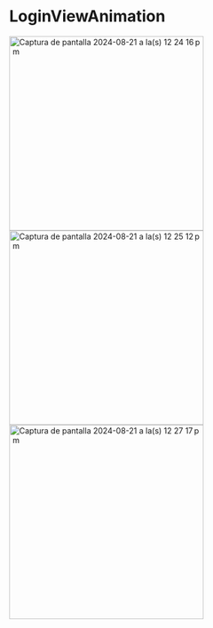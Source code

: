 # LoginViewAnimation

<img width="350" alt="Captura de pantalla 2024-08-21 a la(s) 12 24 16 p  m" src="https://github.com/user-attachments/assets/63614459-1625-4620-8df4-d9482fa18e08">
<img width="350" alt="Captura de pantalla 2024-08-21 a la(s) 12 25 12 p  m" src="https://github.com/user-attachments/assets/437435a5-295d-45c7-a9e9-9406183381eb">
<img width="350" alt="Captura de pantalla 2024-08-21 a la(s) 12 27 17 p  m" src="https://github.com/user-attachments/assets/e91b183d-5830-4074-8187-570125ed04fb">
